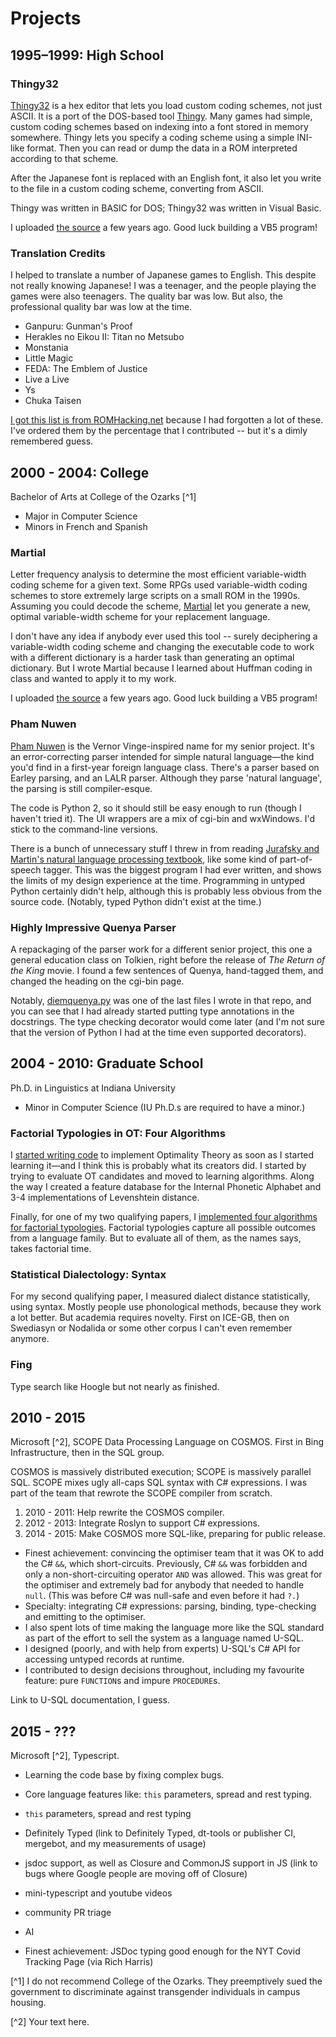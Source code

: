 # Projects

## 1995&ndash;1999: High School

### Thingy32

[Thingy32](https://www.romhacking.net/utilities/218/) is a hex editor that lets you load custom coding schemes, not just ASCII. It is a port of the DOS-based tool [Thingy](https://www.romhacking.net/utilities/217/). Many games had simple, custom coding schemes based on indexing into a font stored in memory somewhere. Thingy lets you specify a coding scheme using a simple INI-like format. Then you can read or dump the data in a ROM interpreted according to that scheme.

After the Japanese font is replaced with an English font, it also let you write to the file in a custom coding scheme, converting from ASCII.

Thingy was written in BASIC for DOS; Thingy32 was written in Visual Basic.

I uploaded [the source](https://github.com/sandersn/thingy32) a few years ago. Good luck building a VB5 program!


### Translation Credits

I helped to translate a number of Japanese games to English. This despite not really knowing Japanese! I was a teenager, and the people playing the games were also teenagers. The quality bar was low. But also, the professional quality bar was low at the time.

- Ganpuru: Gunman's Proof
- Herakles no Eikou II: Titan no Metsubo
- Monstania
- Little Magic
- FEDA: The Emblem of Justice
- Live a Live
- Ys
- Chuka Taisen

[I got this list is from ROMHacking.net](https://www.romhacking.net/community/231/) because I had forgotten a lot of these. I've ordered them by the percentage that I contributed -- but it's a dimly remembered guess.

## 2000 - 2004: College

Bachelor of Arts at College of the Ozarks [^1]
- Major in Computer Science
- Minors in French and Spanish

### Martial

Letter frequency analysis to determine the most efficient variable-width coding scheme for a given text. Some RPGs used variable-width coding schemes to store extremely large scripts on a small ROM in the 1990s. Assuming you could decode the scheme, [Martial](https://www.romhacking.net/utilities/230/) let you generate a new, optimal variable-width scheme for your replacement language.

I don't have any idea if anybody ever used this tool -- surely deciphering a variable-width coding scheme and changing the executable code to work with a different dictionary is a harder task than generating an optimal dictionary. But I wrote Martial because I learned about Huffman coding in class and wanted to apply it to my work.

I uploaded [the source](https://github.com/sandersn/martial) a few years ago. Good luck building a VB5 program!

### Pham Nuwen 

[Pham Nuwen](https://github.com/sandersn/nuwen) is the Vernor Vinge-inspired name for my senior project. It's an error-correcting parser intended for simple natural language&mdash;the kind you'd find in a first-year foreign language class. There's a parser based on Earley parsing, and an LALR parser. Although they parse 'natural language', the parsing is still compiler-esque.

The code is Python 2, so it should still be easy enough to run (though I haven't tried it). The UI wrappers are a mix of cgi-bin and wxWindows. I'd stick to the command-line versions.

There is a bunch of unnecessary stuff I threw in from reading [Jurafsky and Martin's natural language processing textbook](https://web.stanford.edu/~jurafsky/slp3/), like some kind of part-of-speech tagger. This was the biggest program I had ever written, and shows the limits of my design experience at the time. Programming in untyped Python certainly didn't help, although this is probably less obvious from the source code. (Notably, typed Python didn't exist at the time.)

### Highly Impressive Quenya Parser

A repackaging of the parser work for a different senior project, this one a general education class on Tolkien, right before the release of _The Return of the King_ movie. I found a few sentences of Quenya, hand-tagged them, and changed the heading on the cgi-bin page.

Notably, [diemquenya.py](https://github.com/sandersn/nuwen/blob/main/diemquenya.py) was one of the last files I wrote in that repo, and you can see that I had already started putting type annotations in the docstrings. The type checking decorator would come later (and I'm not sure that the version of Python I had at the time even supported decorators).

## 2004 - 2010: Graduate School
Ph.D. in Linguistics at Indiana University
- Minor in Computer Science (IU Ph.D.s are required to have a minor.)

### Factorial Typologies in OT: Four Algorithms

I [started writing code](https://github.com/sandersn/ot-misc) to implement Optimality Theory as soon as I started learning it&mdash;and I think this is probably what its creators did. I started by trying to evaluate OT candidates and moved to learning algorithms. Along the way I created a feature database for the Internal Phonetic Alphabet and 3-4 implementations of Levenshtein distance.

Finally, for one of my two qualifying papers, I [implemented four algorithms for factorial typologies](https://github.com/sandersn/ot-factorial). Factorial typologies capture all possible outcomes from a language family. But to evaluate all of them, as the names says, takes factorial time.

### Statistical Dialectology: Syntax

For my second qualifying paper, I measured dialect distance statistically, using syntax. Mostly people use phonological methods, because they work a lot better. But academia requires novelty.
First on ICE-GB, then on Swediasyn or Nodalida or some other corpus I can't even remember anymore.

### Fing

Type search like Hoogle but not nearly as finished.

## 2010 - 2015

Microsoft [^2], SCOPE Data Processing Language on COSMOS.
First in Bing Infrastructure, then in the SQL group.

COSMOS is massively distributed execution; SCOPE is massively parallel SQL.
SCOPE mixes ugly all-caps SQL syntax with C# expressions.
I was part of the team that rewrote the SCOPE compiler from scratch.

1. 2010 - 2011: Help rewrite the COSMOS compiler.
1. 2012 - 2013: Integrate Roslyn to support C# expressions.
1. 2014 - 2015: Make COSMOS more SQL-like, preparing for public release.

- Finest achievement: convincing the optimiser team that it was OK to add the C# `&&`, which short-circuits. Previously, C# `&&` was forbidden and only a non-short-circuiting operator `AND` was allowed. This was great for the optimiser and extremely bad for anybody that needed to handle `null`. (This was before C# was null-safe and even before it had `?.`)
- Specialty: integrating C# expressions: parsing, binding, type-checking and emitting to the optimiser.
- I also spent lots of time making the language more like the SQL standard as part of the effort to sell the system as a language named U-SQL.
- I designed (poorly, and with help from experts) U-SQL's C# API for accessing untyped records at runtime.
- I contributed to design decisions throughout, including my favourite feature: pure `FUNCTION`s and impure `PROCEDURE`s.

Link to U-SQL documentation, I guess.

## 2015 - ???

Microsoft [^2], Typescript.

- Learning the code base by fixing complex bugs.
- Core language features like: `this` parameters, spread and rest typing.

- `this` parameters, spread and rest typing
- Definitely Typed (link to Definitely Typed, dt-tools or publisher CI, mergebot, and my measurements of usage)
- jsdoc support, as well as Closure and CommonJS support in JS (link to bugs where Google people are moving off of Closure)
- mini-typescript and youtube videos
- community PR triage
- AI

- Finest achievement: JSDoc typing good enough for the NYT Covid Tracking Page (via Rich Harris)

[^1] I do not recommend College of the Ozarks. They preemptively sued the government to discriminate against transgender individuals in campus housing.

[^2] Your text here.